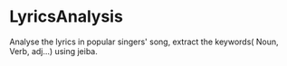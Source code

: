# LyricsAnalysis
Analyse the lyrics in popular singers' song, extract the keywords( Noun, Verb, adj...) using jeiba.
